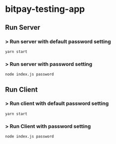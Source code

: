 # bitpay-testing-app

## Run Server

### > Run server with default password setting
```
yarn start
```

### > Run server with password setting
```
node index.js password
```

## Run Client

### > Run client with default password setting
```
yarn start
```

### > Run Client with password setting
```
node index.js password
```